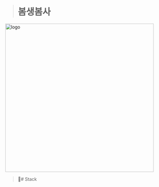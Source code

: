 > # 봄생봄사
<img width="467" alt="logo" src="https://github.com/David-Byun/Senior_Matching/assets/124110316/4bf5faca-4108-48aa-a9a4-23078f7ec2d5">

> # Stack

